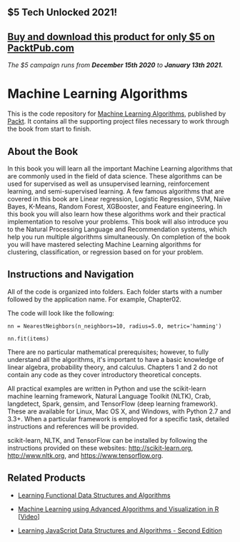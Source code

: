 ## $5 Tech Unlocked 2021!
[Buy and download this product for only $5 on PacktPub.com](https://www.packtpub.com/)
-----
*The $5 campaign         runs from __December 15th 2020__ to __January 13th 2021.__*

# Machine Learning Algorithms
This is the code repository for [Machine Learning Algorithms](https://www.packtpub.com/big-data-and-business-intelligence/machine-learning-algorithms?utm_source=github&utm_medium=repository&utm_campaign=9781785889622), published by [Packt](https://www.packtpub.com/?utm_source=github). It contains all the supporting project files necessary to work through the book from start to finish.
## About the Book
In this book you will learn all the important Machine Learning algorithms that are commonly used in the field of data science. These algorithms can be used for supervised as well as unsupervised learning, reinforcement learning, and semi-supervised learning. A few famous algorithms that are covered in this book are Linear regression, Logistic Regression, SVM, Naïve Bayes, K-Means, Random Forest, XGBooster, and Feature engineering. In this book you will also learn how these algorithms work and their practical implementation to resolve your problems. This book will also introduce you to the Natural Processing Language and Recommendation systems, which help you run multiple algorithms simultaneously.
On completion of the book you will have mastered selecting Machine Learning algorithms for clustering, classification, or regression based on for your problem.
## Instructions and Navigation
All of the code is organized into folders. Each folder starts with a number followed by the application name. For example, Chapter02.



The code will look like the following:
```
nn = NearestNeighbors(n_neighbors=10, radius=5.0, metric='hamming')

nn.fit(items)
```

There are no particular mathematical prerequisites; however, to fully understand all the algorithms, it's important to have a basic knowledge of linear algebra, probability theory, and calculus.
Chapters 1 and 2 do not contain any code as they cover introductory theoretical concepts.


All practical examples are written in Python and use the scikit-learn machine learning framework, Natural Language Toolkit (NLTK), Crab, langdetect, Spark, gensim, and TensorFlow (deep learning framework). These are available for Linux, Mac OS X, and Windows, with Python 2.7 and 3.3+. When a particular framework is employed for a specific task, detailed instructions and references will be provided.

scikit-learn, NLTK, and TensorFlow can be installed by following the instructions provided on these websites: http://scikit-learn.org, http://www.nltk.org, and https://www.tensorflow.org.

## Related Products
* [Learning Functional Data Structures and Algorithms](https://www.packtpub.com/application-development/learning-functional-data-structures-and-algorithms?utm_source=github&utm_medium=repository&utm_campaign=9781785888731)

* [Machine Learning using Advanced Algorithms and Visualization in R [Video]](https://www.packtpub.com/big-data-and-business-intelligence/machine-learning-using-advanced-algorithms-and-visualization-r-vi?utm_source=github&utm_medium=repository&utm_campaign=9781788294980)

* [Learning JavaScript Data Structures and Algorithms - Second Edition](https://www.packtpub.com/web-development/learning-javascript-data-structures-and-algorithms-second-edition?utm_source=github&utm_medium=repository&utm_campaign=9781785285493)
